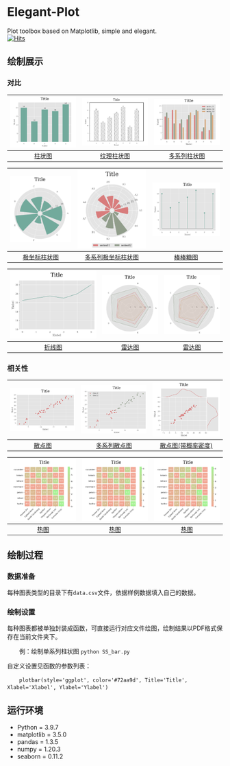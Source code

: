# Elegant-Plot
Plot toolbox based on Matplotlib, simple and elegant.
<br>
[![Hits](https://hits.seeyoufarm.com/api/count/incr/badge.svg?url=https%3A%2F%2Fgithub.com%2FMacroHongZ%2FElegant-Plot&count_bg=%23F9B548&title_bg=%23555555&icon=codecov.svg&icon_color=%23E7E7E7&title=CooL&edge_flat=false)](https://hits.seeyoufarm.com)

## 绘制展示
### 对比
![](./图片/bar.png) | ![](./图片/texture_bar.png) | ![](./图片/MS_bar.png)
:---:|:---:|:---:
[柱状图](./对比/柱状图/SS_Bar.py)| [纹理柱状图](./对比/柱状图/SS_Bar.py) | [多系列柱状图](./对比/多系列柱状图/MS_Bar.py)

![](./图片/cicle_bar.png) | ![](./图片/Ms_circle_bar.png) | ![](./图片/stem.png)
:---:|:---:|:---:
[极坐标柱状图](./对比/极坐标柱状图/circle_Bar.py)| [多系列极坐标柱状图](./对比/多系列极坐标柱状图/MS_circle_Bar.py) | [棒棒糖图](./对比/棒棒糖图/Stem.py)

![](./图片/line.png) | ![](./图片/spyder.png) | ![](./图片/spyder.png)
:---:|:---:|:---:
[折线图](./对比/折线图/line.py)| [雷达图](./对比/雷达图/spider.py) | [雷达图](./对比/雷达图/spider.py)

### 相关性
![](./图片/scatter.png) | ![](./图片/Mul_scater.png) | ![](./图片/scatter_kde.png)
:---:|:---:|:---:
[散点图](./相关性/散点图/scatter.py)| [多系列散点图](./相关性/多系列散点图/Mul_scater.py) | [散点图(带概率密度)](./相关性/散点图(带概率密度)/scatter.py)

![](./图片/heatmap.png) | ![](./图片/heatmap.png) | ![](./图片/heatmap.png)
:---:|:---:|:---:
[热图](./相关性/热图/heatmap.py) | [热图](./相关性/热图/heatmap.py) | [热图](./相关性/热图/heatmap.py)

## 绘制过程
### 数据准备
每种图表类型的目录下有`data.csv`文件，依据样例数据填入自己的数据。
### 绘制设置
每种图表都被单独封装成函数，可直接运行对应文件绘图，绘制结果以PDF格式保存在当前文件夹下。

&emsp;&emsp;例：绘制单系列柱状图 `python SS_bar.py`

自定义设置见函数的参数列表：

&emsp;&emsp;`plotbar(style='ggplot', color='#72aa9d', Title='Title', Xlabel='Xlabel', Ylabel='Ylabel')`

## 运行环境
- Python = 3.9.7
- matplotlib = 3.5.0
- pandas = 1.3.5
- numpy = 1.20.3
- seaborn = 0.11.2

